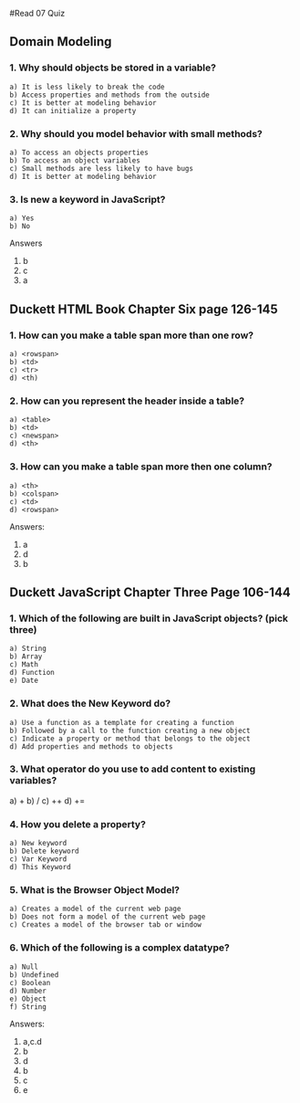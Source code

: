  #Read 07 Quiz  

## Domain Modeling 

### 1. Why should objects be stored in a variable? 
~~~
a) It is less likely to break the code 
b) Access properties and methods from the outside
c) It is better at modeling behavior
d) It can initialize a property   
~~~

### 2. Why should you model behavior with small methods? 
~~~
a) To access an objects properties 
b) To access an object variables 
c) Small methods are less likely to have bugs 
d) It is better at modeling behavior 
~~~

### 3. Is new a keyword in JavaScript?  
~~~
a) Yes 
b) No  
~~~ 
Answers
1. b
2. c
3. a 

## Duckett HTML Book Chapter Six page 126-145   

### 1. How can you make a table span more than one row? 
~~~
a) <rowspan> 
b) <td>
c) <tr> 
d) <th) 
~~~

### 2. How can you represent the header inside a table? 
~~~
a) <table>
b) <td> 
c) <newspan>
d) <th> 
~~~

### 3. How can you make a table span more then one column? 
~~~
a) <th> 
b) <colspan> 
c) <td> 
d) <rowspan> 
~~~
Answers: 
1. a
2. d
3. b 

## Duckett JavaScript Chapter Three Page 106-144 

### 1. Which of the following are built in JavaScript objects? (pick three) 
~~~
a) String 
b) Array 
c) Math 
d) Function 
e) Date 
~~~ 

### 2. What does the New Keyword do? 
~~~
a) Use a function as a template for creating a function 
b) Followed by a call to the function creating a new object 
c) Indicate a property or method that belongs to the object 
d) Add properties and methods to objects 
~~~

### 3. What operator do you use to add content to existing variables? 

a) + 
b) / 
c) ++ 
d) +=

### 4. How you delete a property? 
~~~
a) New keyword 
b) Delete keyword 
c) Var Keyword 
d) This Keyword 
~~~

### 5. What is the Browser Object Model? 
~~~
a) Creates a model of the current web page  
b) Does not form a model of the current web page 
c) Creates a model of the browser tab or window 
~~~

### 6. Which of the following  is a complex datatype? 
~~~
a) Null 
b) Undefined 
c) Boolean 
d) Number 
e) Object 
f) String 
~~~

Answers: 
1. a,c.d 
2. b
3. d
4. b
5. c
6. e


